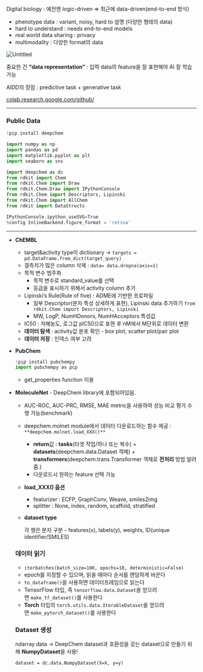 Digital biology : 예전엔 logic-driven => 최근에 data-driven(end-to-end 방식)

<Bio data issue>

- phenotype data : variant, noisy, hard to 설명 (다양한 형태의 data)
- hard to understand : needs end-to-end models
- real world data sharing : privacy
- multimodality : 다양한 format의 data

![Untitled](https://github.com/doammii/CADD-study/assets/100724454/e877f68e-2b26-409f-8317-e16f11ce3845)

중요한 건 **“data representation”** : 입력 data의 feature을 잘 표현해야 AI 잘 학습 가능

AIDD의 장점 : predictive task + generative task

[colab.research.google.com/github/](http://colab.research.google.com/github/)

---

### Public Data

```python
!pip install deepchem

import numpy as np
import pandas as pd
import matplotlib.pyplot as plt
import seaborn as sns

import deepchem as dc
from rdkit import Chem
from rdkit.Chem import Draw
from rdkit.Chem.Draw import IPythonConsole
from rdkit.Chem import Descriptors, Lipinski
from rdkit.Chem import AllChem
from rdkit import DataStructs

IPythonConsole.ipython_useSVG=True
%config InlineBackend.figure_format = 'retina'
```

---

- **ChEMBL**
    - target&activity type이 dictionary → `targets = pd.DataFrame.from_dict(target_query)`
    - 결측치가 많은 column 삭제 : `data= data.dropna(axis=1)`
    - 목적 변수 범주화
        - 목적 변수로 standard_value를 선택
        - 등급을 표시하기 위해서 activity column 추가
    - Lipinski’s Rule(Rule of five) : ADME에 기반한 프로파일
        - 일부 Descriptor(분자 특성 상세하게 표현), Lipinski data 추가하기 `from rdkit.Chem import Descriptors, Lipinski`
        - MW, LogP, NumHDonors, NumHAcceptors 특성값
    - IC50 : 저해농도, 로그값 pIC50으로 표현 후 nM에서 M단위로 데이터 변환
    - **데이터 탐색** : activity값 분포 확인 - box plot, scatter plot/pair plot
    - **데이터 저장** : 인덱스 여부 고려
- **PubChem**
    
    ```python
    !pip install pubchempy
    import pubchempy as pcp
    ```
    
    - get_properties function 이용
- **MoleculeNet** - DeepChem library에 포함되어있음.
    - AUC-ROC, AUC-PRC, RMSE, MAE metric을 사용하여 성능 비교 평가 수행 가능(benchmark)
    - deepchem.molnet module에서 데이터 다운로드하는 함수 제공 : `**deepchem.molnet.load_XXX()**`
        - **return**값 : **tasks**(타겟 작업/하나 또는 복수) + **datasets**(deepchem.data.Dataset 객체) + **transformers**(deepchem.trans.Transformer 객체로 **전처리** 방법 알려줌.)
        - 다운로드시 원하는 feature 선택 가능
    - **load_XXX() 옵션**
        - featurizer : ECFP, GraphConv, Weave, smiles2img
        - splitter : None, index, random, scaffold, stratified
    - **dataset type**
        
        각 행은 분자 구분 - features(x), labels(y), weights, ID(unique identifier/SMILES)
        
    
    ### 데이터 읽기
    
    - `iterbatches(batch_size=100, epochs=10, deterministic=False)`
    - epoch를 지정할 수 있으며, 읽을 때마다 순서를 랜덤하게 바꾼다
    - `to_dataframe()`을 사용하면 데이터프레임으로 읽는다
    - TensorFlow 타입, 즉 `tensorflow.data.Dataset`을 얻으려면 `make_tf_dataset()`를 사용한다
    - **Torch** 타입의 `torch.utils.data.IterableDataset`을 얻으려면 `make_pytorch_dataset()`를 사용한다
    
    ### Dataset 생성
    
    ndarray data → DeepChem dataset과 호환성을 갖는 dataset으로 만들기 위해 **NumpyDataset**을 사용!
    
    `dataset = dc.data.NumpyDataset(X=X, y=y)`